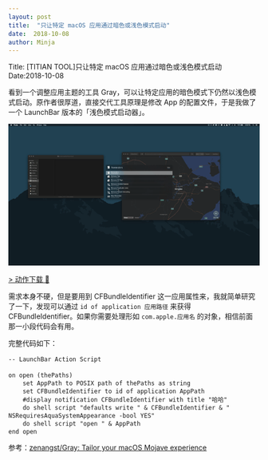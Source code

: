 ```yaml
---
layout: post
title:  "只让特定 macOS 应用通过暗色或浅色模式启动"
date:  2018-10-08
author: Minja
---
```


Title: [TITIAN TOOL]只让特定 macOS 应用通过暗色或浅色模式启动
Date:2018-10-08

看到一个调整应用主题的工具 Gray，可以让特定应用的暗色模式下仍然以浅色模式启动。原作者很厚道，直接交代工具原理是修改 App 的配置文件，于是我做了一个 LaunchBar 版本的「浅色模式启动器」。

![title](2018-10-08-20181008_174003.GIF)

[> 动作下载 🔗](https://github.com/BlackwinMin/sspai-sample-script/blob/master/LaunchBar/Gray%20Mode.lbaction.zip)

需求本身不硬，但是要用到 CFBundleIdentifier 这一应用属性来，我就简单研究了一下，发现可以通过 `id of application 应用路径` 来获得 CFBundleIdentifier。如果你需要处理形如 `com.apple.应用名` 的对象，相信前面那一小段代码会有用。

完整代码如下：

```
-- LaunchBar Action Script

on open (thePaths)
	set AppPath to POSIX path of thePaths as string
	set CFBundleIdentifier to id of application AppPath
	#display notification CFBundleIdentifier with title "哈哈"
	do shell script "defaults write " & CFBundleIdentifier & " NSRequiresAquaSystemAppearance -bool YES"
	do shell script "open " & AppPath
end open
```

参考：[zenangst/Gray: Tailor your macOS Mojave experience](https://github.com/zenangst/Gray)
